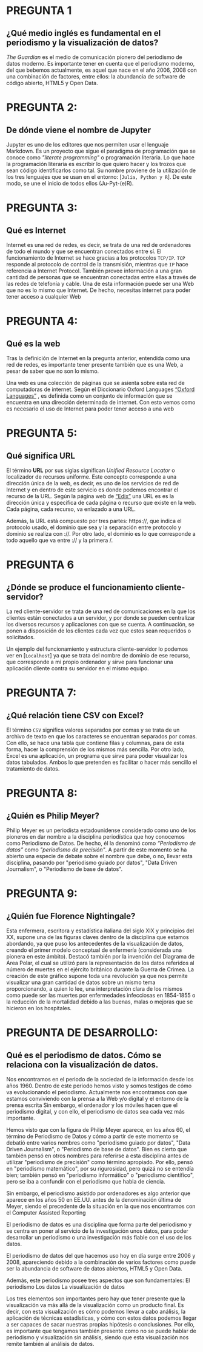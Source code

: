 # PREGUNTA 1
## **¿Qué medio inglés es fundamental en el periodismo y la visualización de datos?**

*The Guardian* es el medio de comunicación pionero del periodismo de datos moderno. Es importante tener en cuenta que el periodismo moderno, del que bebemos actualmente, es aquel que nace en el año 2006, 2008 con una combinación de factores, entre ellos: la abundancia de software de código abierto, HTML5 y Open Data.

# PREGUNTA 2: 
## **De dónde viene el nombre de Jupyter**

Jupyter es uno de los editores que nos permiten usar el lenguaje Markdown. Es un proyecto que sigue el paradigma de programación que se conoce como *"literate programming"* o programación literaria. Lo que hace la programación literaria es escribir lo que quiero hacer y los trozos que sean código identificarlos como tal. Su nombre proviene de la utilización de los tres lenguajes que se usan en el entorno: [`Julia, Python y R`]. De este modo, se une el inicio de todos ellos (Ju-Pyt-(e)R).  


# PREGUNTA 3: 
## **Qué es Internet**

Internet es una red de redes, es decir, se trata de una red de ordenadores de todo el mundo y que se encuentran conectados entre sí. El funcionamiento de Internet se hace gracias a los protocolos `TCP/IP`. `TCP` responde al protocolo de control de la transmisión, mientras que `IP` hace referencia a Internet Protocol. También provee información a una gran cantidad de personas que se encuentran conectadas entre ellas a través de las redes de telefonía y cable. Una de esta información puede ser una Web que no es lo mismo que Internet. De hecho, necesitas internet para poder tener acceso a cualquier Web

# PREGUNTA 4: 
## **Qué es la web**
Tras la definición de Internet en la pregunta anterior, entendida como una red de redes, es importante tener presente también que es una Web, a pesar de saber que no son lo mismo. 

Una web es una colección de páginas que se asienta sobre esta red de computadoras de internet. Según el Diccionario Oxford Languages  [“Oxford Languages”](https://languages.oup.com/google-dictionary-es/) , es definida como un conjunto de información que se encuentra en una dirección determinada de internet. Con esto vemos como es necesario el uso de Internet para poder tener acceso a una web

# PREGUNTA 5: 
## **Qué significa URL**
El término **URL** por sus siglas significan *Unified Resource Locator* o localizador de recursos uniforme. Este concepto corresponde a una dirección única de la web, es decir, es uno de los servicios de red de Internet y en dentro de este servicio es donde podemos encontrar el recurso de la URL. Según la página web de [“Edix”](https://www.edix.com/es/instituto/que-es-url/) una URL es es la dirección única y específica de cada página o recurso que existe en la web. Cada página, cada recurso, va enlazado a una URL. 

Además, la URL está compuesto por tres partes:
https://, que indica el protocolo usado, el dominio que sea y la separación entre protocolo y dominio se realiza con ://. Por otro lado, el dominio es lo que corresponde  a todo aquello que va entre :// y la primera /. 

# PREGUNTA 6
## **¿Dónde se produce el funcionamiento cliente-servidor?**
La red cliente-servidor se trata de una red de comunicaciones en la que los clientes están conectados a un servidor, y por donde se pueden centralizar los diversos recursos y aplicaciones con que se cuenta. A continuación, se ponen a disposición de los clientes cada vez que estos sean requeridos o solicitados.

Un ejemplo del funcionamiento y estructura cliente-servidor lo podemos ver en [`Localhost`] ya que se trata del nombre de dominio de ese recurso, que corresponde a mi propio ordenador y sirve para funcionar una aplicación cliente contra su servidor en el mismo equipo. 

# PREGUNTA 7: 
## **¿Qué relación tiene CSV con Excel?**

El término `CSV` significa valores separados por comas y se trata de un archivo de texto en que los caracteres se encuentran separados por comas. Con ello, se hace una tabla que contiene filas y columnas, para de esta forma, hacer la comprensión de los mismos más sencilla. Por otro lado, Excel es una aplicación, un programa que sirve para poder visualizar los datos tabulados. Ambos lo que pretenden es facilitar o hacer más sencillo el tratamiento de datos. 

# PREGUNTA 8: 
## **¿Quién es Philip Meyer?**

Philip Meyer es un periodista estadounidense considerado como uno de los pioneros en dar nombre a la disciplina periodística que hoy conocemos como Periodismo de Datos. De hecho, él la denominó como *“Periodismo de datos”* como *"periodismo de precisión"*. A partir de este momento se ha abierto una especie de debate sobre el nombre que debe, o no, llevar esta disciplina, pasando por "periodismo guiado por datos", "Data Driven Journalism", o "Periodismo de base de datos".

# PREGUNTA 9: 
## **¿Quién fue Florence Nightingale?**

Esta enfermera, escritora y estadística italiana del siglo XIX y principios del XX, supone una de las figuras claves dentro de la disciplina que estamos abordando, ya que puso los antecedentes de la visualización de datos, creando el primer modelo conceptual de enfermería (considerada una pionera en este ámbito). Destacó también por la invención del Diagrama de Área Polar, el cual se utilizó para la representación de los datos referidos al  número de muertes en el ejército británico durante la Guerra de Crimea. La creación de este gráfico supone toda una revolución ya que nos permite visualizar una gran cantidad de datos sobre un mismo tema proporcionando, a quien lo lee, una interpretación clara de los mismos como puede ser las muertes por enfermedades infecciosas en 1854-1855 o la reducción de la mortalidad debido a las buenas, malas o mejoras que se hicieron en los hospitales. 

# PREGUNTA DE DESARROLLO:  

## Qué es el periodismo de datos. Cómo se relaciona con la visualización de datos.

Nos encontramos en el periodo de la sociedad de la información desde los años 1960. Dentro de este periodo hemos visto y somos testigos de cómo va evolucionando el periodismo. Actualmente nos encontramos con que estamos conviviendo con la prensa a la Web y/o digital y el entorno de la prensa escrita Sin embargo, el ordenador y los móviles hacen que el periodismo digital, y con ello, el periodismo de datos sea cada vez más importante.

Hemos visto que con la figura de Philip Meyer aparece, en los años 60, el término de Periodismo de Datos y cómo a partir de este momento se debatió entre varios nombres como "periodismo guiado por datos", "Data Driven Journalism", o "Periodismo de base de datos". Bien es cierto que también pensó en otros nombres para referirse a esta disciplina antes de utilizar "periodismo de precisión" como término apropiado. Por ello, pensó en "periodismo matemático", por su rigurosidad, pero quizá no se entendía bien; también pensó en "periodismo informático" o "periodismo científico", pero se iba a confundir con el periodismo que habla de ciencia. 

Sin embargo, el periodismo asistido por ordenadores es algo anterior que aparece en los años 50 en EE.UU. antes de la denominación última de Meyer, siendo el precedente de la situación en la que nos encontramos con el Computer Assisted Reporting

El periodismo de datos es una disciplina que forma parte del periodismo y se centra en poner al servicio de la investigación unos datos, para poder desarrollar un periodismo o una investigación más fiable con el uso de los datos. 

El periodismo de datos del que hacemos uso hoy en día surge entre 2006 y 2008, apareciendo debido a la combinación de varios factores como puede ser la abundancia de software de datos abiertos, HTML5 y Open Data. 

Además, este periodismo posee tres aspectos que son fundamentales: 
El periodismo 
Los datos 
La visualización de datos 

Los tres elementos son importantes pero hay que tener presente que la visualización va más allá de la visualización como un producto final. Es decir, con esta visualización es cómo podemos llevar a cabo análisis, la aplicación de técnicas estadísticas, y cómo con estos datos podemos llegar a ser capaces de sacar nuestras propias hipótesis o conclusiones. Por ello, es importante que tengamos también presente como no se puede hablar de periodismo y visualización sin análisis, siendo que esta visualización nos remite también al análisis de datos. 

